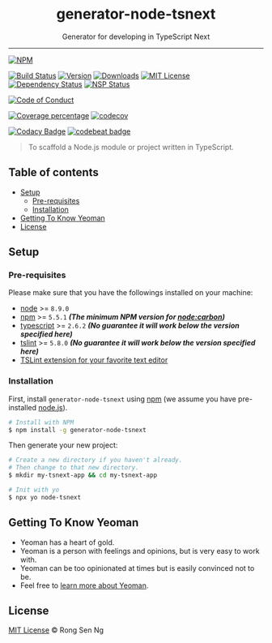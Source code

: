 <div align="center" style="text-align: center;">
  <h1 style="border-bottom: none;">generator-node-tsnext</h1>

  <p>Generator for developing in TypeScript Next</p>
</div>

<hr />

[![NPM][nodei-badge]][nodei-url]

[![Build Status][travis-badge]][travis-url]
[![Version][version-badge]][version-url]
[![Downloads][downloads-badge]][downloads-url]
[![MIT License][mit-license-badge]][mit-license-url]
[![Dependency Status][daviddm-badge]][daviddm-url]
[![NSP Status][nsp-badge]][nsp-url]

[![Code of Conduct][coc-badge]][coc-url]

[![Coverage percentage][coveralls-badge]][coveralls-url]
[![codecov][codecov-badge]][codecov-url]

[![Codacy Badge][codacy-badge]][codacy-url]
[![codebeat badge][codebeat-badge]][codebeat-url]

> To scaffold a Node.js module or project written in TypeScript.

## Table of contents

- [Setup](#setup)
  - [Pre-requisites](#pre-requisites)
  - [Installation](#installation)
- [Getting To Know Yeoman](#getting-to-know-yeoman)
- [License](#license)

## Setup

### Pre-requisites

Please make sure that you have the followings installed on your machine:

- [node][nodejs-url] >= `8.9.0`
- [npm][npm-url] >= `5.5.1` ___(The minimum NPM version for [node:carbon][node-releases-url])___
- [typescript][typescript-url] >= `2.6.2` ___(No guarantee it will work below the version specified here)___
- [tslint][tslint-url] >= `5.8.0` ___(No guarantee it will work below the version specified here)___
- [TSLint extension for your favorite text editor][tslint-extension-url]

### Installation

First, install `generator-node-tsnext` using [npm][npm-url] (we assume you have pre-installed [node.js][nodejs-url]).

```sh
# Install with NPM
$ npm install -g generator-node-tsnext
```

Then generate your new project:

```sh
# Create a new directory if you haven't already.
# Then change to that new directory.
$ mkdir my-tsnext-app && cd my-tsnext-app

# Init with yo
$ npx yo node-tsnext
```

## Getting To Know Yeoman

- Yeoman has a heart of gold.
- Yeoman is a person with feelings and opinions, but is very easy to work with.
- Yeoman can be too opinionated at times but is easily convinced not to be.
- Feel free to [learn more about Yeoman][yeoman-url].

## License

[MIT License](https://motss.mit-license.org/) © Rong Sen Ng

[nodejs-url]: https://nodejs.org
[npm-url]: https://www.npmjs.com
[node-releases-url]: https://nodejs.org/en/download/releases
[typescript-url]: http://www.typescriptlang.org
[tslint-url]: https://palantir.github.io/tslint
[tslint-extension-url]: https://palantir.github.io/tslint/usage/third-party-tools
[yeoman-url]: http://yeoman.io

[nodei-badge]: https://nodei.co/npm/generator-node-tsnext.png?downloads=true&downloadRank=true&stars=true

[travis-badge]: https://img.shields.io/travis/motss/generator-node-tsnext.svg?style=flat-square
[version-badge]: https://img.shields.io/npm/v/generator-node-tsnext.svg?style=flat-square
[downloads-badge]: https://img.shields.io/npm/dm/generator-node-tsnext.svg?style=flat-square
[mit-license-badge]: https://img.shields.io/github/license/mashape/apistatus.svg?style=flat-square
[daviddm-badge]: https://img.shields.io/david/motss/generator-node-tsnext.svg?style=flat-square
[nsp-badge]: https://nodesecurity.io/orgs/motss/projects/fb100587-da3c-46c1-afd6-7e90bf411646/badge

[coc-badge]: https://img.shields.io/badge/code%20of-conduct-ff69b4.svg?style=flat-square

[coveralls-badge]: https://coveralls.io/repos/github/motss/generator-node-tsnext/badge.svg?branch=master
[codecov-badge]: https://codecov.io/gh/motss/generator-node-tsnext/branch/master/graph/badge.svg

[codacy-badge]: https://api.codacy.com/project/badge/Grade/1ea482be29d14b848f5f8b34ca8e9dd9
[codebeat-badge]: https://codebeat.co/badges/2e98378b-4e11-497e-a692-ba66a4d1c71a

[nodei-url]: https://nodei.co/npm/generator-node-tsnext/

[travis-url]: https://travis-ci.org/motss/generator-node-tsnext
[version-url]: https://www.npmjs.com/package/generator-node-tsnext
[downloads-url]: http://www.npmtrends.com/generator-node-tsnext
[mit-license-url]: https://github.com/motss/generator-node-tsnext/blob/master/LICENSE
[daviddm-url]: https://david-dm.org/motss/generator-node-tsnext
[nsp-url]: https://nodesecurity.io/orgs/motss/projects/fb100587-da3c-46c1-afd6-7e90bf411646

[coc-url]: https://github.com/motss/generator-node-tsnext/blob/master/CODE_OF_CONDUCT.md

[coveralls-url]: https://coveralls.io/github/motss/generator-node-tsnext?branch=master
[codecov-url]: https://codecov.io/gh/motss/generator-node-tsnext

[codacy-url]: https://www.codacy.com/app/motss/generator-node-tsnext?utm_source=github.com&amp;utm_medium=referral&amp;utm_content=motss/generator-node-tsnext&amp;utm_campaign=Badge_Grade
[codebeat-url]: https://codebeat.co/projects/github-com-motss-generator-node-tsnext-master
